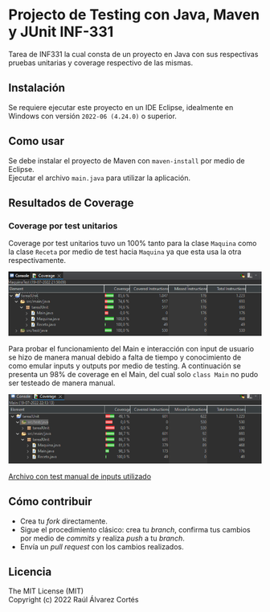 # Projecto de Testing con Java, Maven y JUnit INF-331
Tarea de INF331 la cual consta de un proyecto en Java con sus respectivas pruebas unitarias y coverage respectivo de las mismas.

## Instalación
Se requiere ejecutar este proyecto en un IDE Eclipse, idealmente en Windows con versión `2022-06 (4.24.0)` o superior.

## Como usar
Se debe instalar el proyecto de Maven con `maven-install` por medio de Eclipse.  
Ejecutar el archivo `main.java` para utilizar la aplicación.

## Resultados de Coverage

### Coverage por test unitarios

Coverage por test unitarios tuvo un 100% tanto para la clase `Maquina` como la clase `Receta` por medio de test hacia `Maquina` ya que esta usa la otra respectivamente.  

![Coverage por Test unitarios](./coverage/coverageWithTests.png)  

Para probar el funcionamiento del Main e interacción con input de usuario se hizo de manera manual debido a falta de tiempo y conocimiento de como emular inputs y outputs por medio de testing. A continuación se presenta un 98% de coverage en el Main, del cual solo `class Main` no pudo ser testeado de manera manual.  

![Coverage por Test manual](./coverage/coverageWithManualTest.png)  

[Archivo con test manual de inputs utilizado](./coverage/manualTest.md)

## Cómo contribuir
- Crea tu _fork_ directamente.
- Sigue el procedimiento clásico: crea tu _branch_, confirma tus cambios por medio de _commits_ y realiza _push_ a tu _branch_.
- Envía un _pull request_ con los cambios realizados.


## Licencia
The MIT License (MIT)  
Copyright (c) 2022 Raúl Álvarez Cortés
